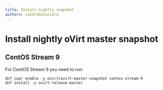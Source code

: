 ```yaml
---
title: Install nightly snapshot
authors: sandrobonazzola
---
```


# Install nightly oVirt master snapshot

## CentOS Stream 9

For CentOS Stream 9 you need to run:

```
dnf copr enable -y ovirt/ovirt-master-snapshot centos-stream-9
dnf install -y ovirt-release-master
```
